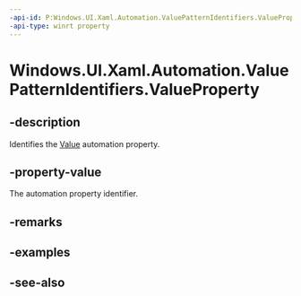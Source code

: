```yaml
---
-api-id: P:Windows.UI.Xaml.Automation.ValuePatternIdentifiers.ValueProperty
-api-type: winrt property
---
```


<!-- Property syntax
public Windows.UI.Xaml.Automation.AutomationProperty ValueProperty { get; }
-->

# Windows.UI.Xaml.Automation.ValuePatternIdentifiers.ValueProperty

## -description
Identifies the [Value](../windows.ui.xaml.automation.provider/ivalueprovider_value.md) automation property.



## -property-value
The automation property identifier.

## -remarks

## -examples

## -see-also
